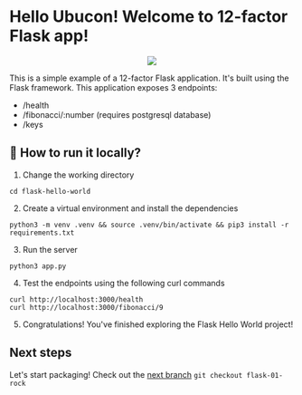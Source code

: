 # Hello Ubucon! Welcome to 12-factor Flask app!

<p align="center">
    <img src="https://encrypted-tbn0.gstatic.com/images?q=tbn:ANd9GcR7sHccHQUzTTgVX3-vKj2a-Sl1QniFKUvu2mQM1WJIRS0qmLD6V4AnSXVlRtCOlnK7exaAQiLhaDzORMCQfyfy_Oxi08PzT2Rm2aZuMo93vA">
</p>

This is a simple example of a 12-factor Flask application. It's built using the Flask framework.
This application exposes 3 endpoints:
- /health
- /fibonacci/:number (requires postgresql database)
- /keys

## 🏃 How to run it locally?

1. Change the working directory

```
cd flask-hello-world
```

2. Create a virtual environment and install the dependencies

```
python3 -m venv .venv && source .venv/bin/activate && pip3 install -r requirements.txt
```

3. Run the server

```
python3 app.py
```

4. Test the endpoints using the following curl commands

```
curl http://localhost:3000/health
curl http://localhost:3000/fibonacci/9
```

5. Congratulations! You've finished exploring the Flask Hello World project!

## Next steps

Let's start packaging! Check out the [next branch](https://github.com/yanksyoon/hello-ubucon/tree/flask-01-rock) `git checkout flask-01-rock`
